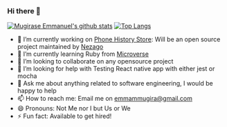 ### Hi there 👋
[![Mugirase Emmanuel's github stats](https://github-readme-stats.vercel.app/api?username=descholar-ceo&show_icons=true&theme=radical)](https://github.com/descholar-ceo/github-readme-stats)  [![Top Langs](https://github-readme-stats.vercel.app/api/top-langs/?username=descholar-ceo&show_icons=true&theme=radical&layout=compact)](https://github.com/descholar-ceo/github-readme-stats)

- 🔭 I’m currently working on [Phone History Store](https://github.com/nezago/phone-history-store-frontend): Will be an open source project maintained by [Nezago](https://github.com/nezago)
- 🌱 I’m currently learning Ruby from [Microverse](https://www.microverse.org)
- 👯 I’m looking to collaborate on any opensource project
- 🤔 I’m looking for help with Testing React native app with either jest or mocha
- 💬 Ask me about anything related to software engineering, I would be happy to help
- 📫 How to reach me: Email me on [emmammugira@gmail.com](mailto:emmamugira@gmail.com)
- 😄 Pronouns: Not Me nor I but Us or We
- ⚡ Fun fact: Available to get hired!
